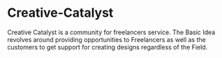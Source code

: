 # Creative-Catalyst
Creative Catalyst is a community for freelancers service. The Basic Idea revolves around providing opportunities to Freelancers as well as the customers to get support for creating designs regardless of the Field.
